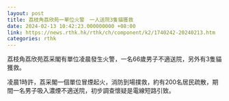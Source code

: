 ```yaml
---
layout: post
title: 荔枝角荔欣苑一單位火警　一人送院3隻貓獲救
date: 2024-02-13 10:42:23.000000000 +08:00
link: https://news.rthk.hk/rthk/ch/component/k2/1740242-20240213.htm
categories: rthk
---
```


荔枝角荔欣苑荔采閣有單位凌晨發生火警，一名66歲男子不適送院，另外有3隻貓獲救。

凌晨1時許，荔采閣一個單位冒煙起火，消防到場撲救，約有200名居民疏散，期間一名男子吸入濃煙不適送院，初步調查懷疑是電線短路引致。

